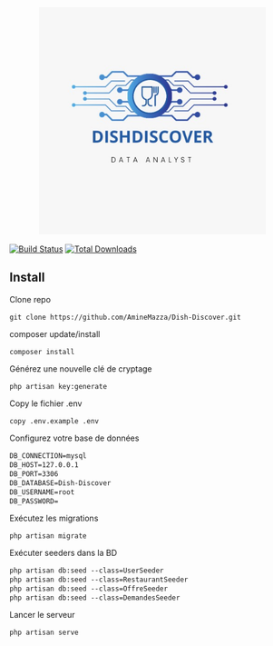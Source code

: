 <p align="center"><a href="" target="_blank"><img src="public/assets/img/logo-DishDiscover/DishDiscover.jpg" width="400" height="400px" alt="KoulHeaulthy Logo"></a></p>

<a href="https://github.com/laravel/framework/actions"><img src="https://github.com/laravel/framework/workflows/tests/badge.svg" alt="Build Status"></a>
<a href="https://packagist.org/packages/laravel/framework"><img src="https://img.shields.io/packagist/dt/laravel/framework" alt="Total Downloads"></a>

## Install

Clone repo

```
git clone https://github.com/AmineMazza/Dish-Discover.git
```

composer update/install

```
composer install
```

Générez une nouvelle clé de cryptage

```
php artisan key:generate
```

Copy le fichier .env

```
copy .env.example .env
```

Configurez votre base de données

```
DB_CONNECTION=mysql
DB_HOST=127.0.0.1
DB_PORT=3306
DB_DATABASE=Dish-Discover
DB_USERNAME=root
DB_PASSWORD=
```

Exécutez les migrations

```
php artisan migrate
```
Exécuter seeders dans la BD
```
php artisan db:seed --class=UserSeeder
php artisan db:seed --class=RestaurantSeeder
php artisan db:seed --class=OffreSeeder
php artisan db:seed --class=DemandesSeeder
```

Lancer le serveur

```
php artisan serve
```
